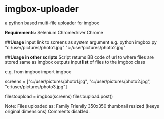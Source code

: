 # imgbox-uploader
a python based multi-file uploader for imgbox

**Requirements:**
Selenium
Chromedriver
Chrome

##**Usage**
input link to screens as system argument
e.g.
python imgbox.py "c:/user/pictures/photo1.jpg" "c:/user/pictures/photo2.jpg"

##**Usage in other scripts**
Script returns BB code of url to where files are stored same as imgbox outputs
input **list** of files to the imgbox class

e.g.
from imgbox import imgbox

screens = ["c:/user/pictures/photo1.jpg", "c:/user/pictures/photo2.jpg", "c:/user/pictures/photo3.jpg"]

filestoupload = imgbox(screens)
filestoupload.post()

Note:
Files uploaded as:
Family Friendly 
350x350 thumbnail resized (keeys original dimensions) 
Comments disabled.
